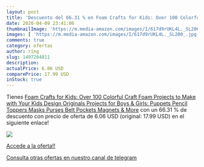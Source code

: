 ```yaml
---
layout: post
title: 'Descuento del 66.31 % en Foam Crafts for Kids: Over 100 Colorful '
date: 2020-04-09 23:41:06
thumbnailImage: 'https://m.media-amazon.com/images/I/617d9rUKL4L._SL200_.jpg'
images: [ 'https://m.media-amazon.com/images/I/617d9rUKL4L._SL200_.jpg' ]
comments: true
category: ofertas
author: ring
slug: 1497204011
description:
actualPrice: 6.06 USD
comparePrice: 17.99 USD
inStock: true
---
```


Tienes [Foam Crafts for Kids: Over 100 Colorful Craft Foam Projects to Make with Your Kids  Design Originals  Projects for Boys & Girls: Puppets  Pencil Toppers  Masks  Purses  Belt Pockets  Magnets  & More](https://www.amazon.com/dp/1497204011/?tag=redken08-20) con un 66.31 % de descuento con precio de oferta de 6.06 USD (original: 17.99 USD) en el siguiente enlace!

[![](https://m.media-amazon.com/images/I/617d9rUKL4L._SL200_.jpg)](https://www.amazon.com/dp/1497204011/?tag=redken08-20)

[Accede a la oferta!!](https://www.amazon.com/dp/1497204011/?tag=redken08-20)

[Consulta otras ofertas en nuestro canal de telegram](https://t.me/s/ofertas25)
